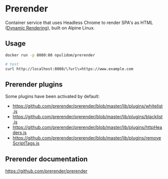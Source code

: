 Prerender
=========

Container service that uses Headless Chrome to render SPA's as HTML ([Dynamic Rendering](https://developers.google.com/search/docs/guides/dynamic-rendering)), built on Alpine Linux.

## Usage

```bash
docker run -p 8080:80 npulidom/prerender

# test
curl http://localhost:8080/\?url\=https://www.example.com

```

## Prerender plugins

Some plugins have been activated by default:

- https://github.com/prerender/prerender/blob/master/lib/plugins/whitelist.js
- https://github.com/prerender/prerender/blob/master/lib/plugins/blacklist.js
- https://github.com/prerender/prerender/blob/master/lib/plugins/httpHeaders.js
- https://github.com/prerender/prerender/blob/master/lib/plugins/removeScriptTags.js

## Prerender documentation

https://github.com/prerender/prerender
